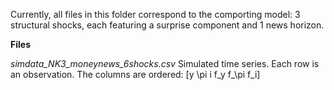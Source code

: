 Currently, all files in this folder correspond to the comporting model: 3 structural shocks, each featuring a surprise component and 1 news horizon.

**Files**

*simdata_NK3_moneynews_6shocks.csv* Simulated time series.  Each row is an observation.  The columns are ordered: [y \pi i f_y f_\pi f_i]


